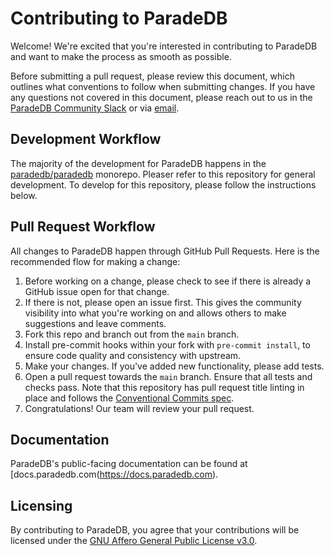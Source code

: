 # **Contributing to ParadeDB**

Welcome! We're excited that you're interested in contributing to ParadeDB and want
to make the process as smooth as possible.

Before submitting a pull request, please review this document, which outlines what
conventions to follow when submitting changes. If you have any questions not covered
in this document, please reach out to us in the [ParadeDB Community Slack](https://join.slack.com/t/paradedbcommunity/shared_invite/zt-32abtyjg4-yoYoi~RPh9MSW8tDbl0BQw)
or via [email](support@paradedb.com).

## Development Workflow

The majority of the development for ParadeDB happens in the [paradedb/paradedb](https://github.com/paradedb/paradedb) monorepo. Pleaser refer to this repository for general development. To develop for this repository, please follow the instructions below.

## Pull Request Workflow

All changes to ParadeDB happen through GitHub Pull Requests. Here is the recommended
flow for making a change:

1. Before working on a change, please check to see if there is already a GitHub
   issue open for that change.
2. If there is not, please open an issue first. This gives the community visibility
   into what you're working on and allows others to make suggestions and leave comments.
3. Fork this repo and branch out from the `main` branch.
4. Install pre-commit hooks within your fork with `pre-commit install`, to ensure code quality and consistency with upstream.
5. Make your changes. If you've added new functionality, please add tests.
6. Open a pull request towards the `main` branch. Ensure that all tests and checks
   pass. Note that this repository has pull request title linting in place
   and follows the [Conventional Commits spec](https://github.com/amannn/action-semantic-pull-request).
7. Congratulations! Our team will review your pull request.

## Documentation

ParadeDB's public-facing documentation can be found at [docs.paradedb.com(https://docs.paradedb.com).

## Licensing

By contributing to ParadeDB, you agree that your contributions will be licensed
under the [GNU Affero General Public License v3.0](LICENSE).
